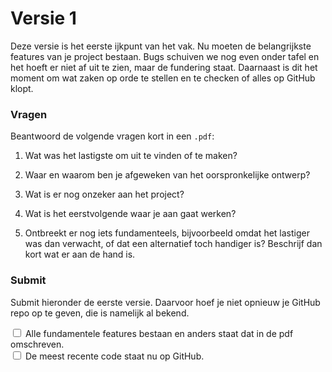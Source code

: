 # Versie 1

Deze versie is het eerste ijkpunt van het vak. Nu moeten de belangrijkste features van je project bestaan. Bugs schuiven we nog even onder tafel en het hoeft er niet af uit te zien, maar de fundering staat. Daarnaast is dit het moment om wat zaken op orde te stellen en te checken of alles op GitHub klopt. 

### Vragen

Beantwoord de volgende vragen kort in een `.pdf`:

1. Wat was het lastigste om uit te vinden of te maken?

2. Waar en waarom ben je afgeweken van het oorspronkelijke ontwerp?

3. Wat is er nog onzeker aan het project?

4. Wat is het eerstvolgende waar je aan gaat werken?

5. Ontbreekt er nog iets fundamenteels, bijvoorbeeld omdat het lastiger was dan verwacht, of dat een alternatief toch handiger is? Beschrijf dan kort wat er aan de hand is.

### Submit

Submit hieronder de eerste versie. Daarvoor hoef je niet opnieuw je GitHub repo op te geven, die is namelijk al bekend.

<div class="form-check">
  <input required name="form[allefeatures]" class="form-check-input" type="checkbox" value="yes" id="check1">
  <label class="form-check-label" for="check1">
    Alle fundamentele features bestaan en anders staat dat in de pdf omschreven.
  </label><br/>
  <input required name="form[meestrecentopgh]" class="form-check-input" type="checkbox" value="yes" id="check2">
  <label class="form-check-label" for="check2">
    De meest recente code staat nu op GitHub.
  </label>
</div>